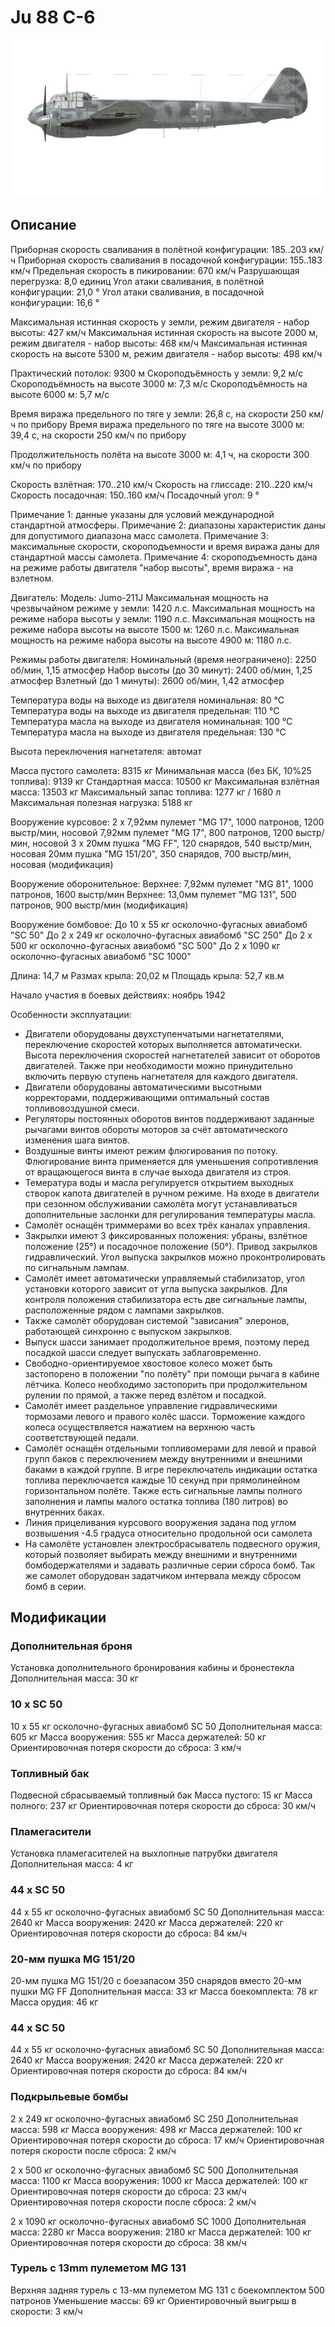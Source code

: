# Ju 88 C-6

![ju88c6](../images/ju88c6.png)

## Описание

Приборная скорость сваливания в полётной конфигурации: 185..203 км/ч
Приборная скорость сваливания в посадочной конфигурации: 155..183 км/ч
Предельная скорость в пикировании: 670 км/ч
Разрушающая перегрузка: 8,0 единиц
Угол атаки сваливания, в полётной конфигурации: 21,0 °
Угол атаки сваливания, в посадочной конфигурации: 16,6 °

Максимальная истинная скорость у земли, режим двигателя - набор высоты: 427 км/ч
Максимальная истинная скорость на высоте 2000 м, режим двигателя - набор высоты: 468 км/ч
Максимальная истинная скорость на высоте 5300 м, режим двигателя - набор высоты: 498 км/ч

Практический потолок: 9300 м
Скороподъёмность у земли: 9,2 м/с
Скороподъёмность на высоте 3000 м: 7,3 м/с
Скороподъёмность на высоте 6000 м: 5,7 м/с

Время виража предельного по тяге у земли: 26,8 с, на скорости 250 км/ч по прибору
Время виража предельного по тяге на высоте 3000 м: 39,4 с, на скорости 250 км/ч по прибору

Продолжительность полёта на высоте 3000 м: 4,1 ч, на скорости 300 км/ч по прибору

Скорость взлётная: 170..210 км/ч
Скорость на глиссаде: 210..220 км/ч
Скорость посадочная: 150..160 км/ч
Посадочный угол: 9 °

Примечание 1: данные указаны для условий международной стандартной атмосферы.
Примечание 2: диапазоны характеристик даны для допустимого диапазона масс самолета.
Примечание 3: максимальные скорости, скороподъемности и время виража даны для стандартной массы самолета.
Примечание 4: скороподъемность дана на режиме работы двигателя "набор высоты", время виража - на взлетном.

Двигатель:
Модель: Jumo-211J
Максимальная мощность на чрезвычайном режиме у земли: 1420 л.с.
Максимальная мощность на режиме набора высоты у земли: 1190 л.с.
Максимальная мощность на режиме набора высоты на высоте 1500 м: 1260 л.с.
Максимальная мощность на режиме набора высоты на высоте 4900 м: 1180 л.с.

Режимы работы двигателя:
Номинальный (время неограничено): 2250 об/мин, 1,15 атмосфер
Набор высоты (до 30 минут): 2400 об/мин, 1,25 атмосфер
Взлетный (до 1 минуты): 2600 об/мин, 1,42 атмосфер

Температура воды на выходе из двигателя номинальная: 80 °С
Температура воды на выходе из двигателя предельная: 110 °С
Температура масла на выходе из двигателя номинальная: 100 °С
Температура масла на выходе из двигателя предельная: 130 °С

Высота переключения нагнетателя: автомат 

Масса пустого самолета: 8315 кг
Минимальная масса (без БК, 10%25 топлива): 9139 кг
Стандартная масса: 10500 кг
Максимальная взлётная масса: 13503 кг
Максимальный запас топлива: 1277 кг / 1680 л
Максимальная полезная нагрузка: 5188 кг

Вооружение курсовое:
2 x 7,92мм пулемет "MG 17", 1000 патронов, 1200 выстр/мин, носовой
7,92мм пулемет "MG 17", 800 патронов, 1200 выстр/мин, носовой
3 x 20мм пушка "MG FF", 120 снарядов, 540 выстр/мин, носовая
20мм пушка "MG 151/20", 350 снарядов, 700 выстр/мин, носовая (модификация)

Вооружение оборонительное:
Верхнее: 7,92мм пулемет "MG 81", 1000 патронов, 1600 выстр/мин
Верхнее: 13,0мм пулемет "MG 131", 500 патронов, 900 выстр/мин (модификация)

Вооружение бомбовое:
До 10 x 55 кг осколочно-фугасных авиабомб "SC 50"
До 2 x 249 кг осколочно-фугасных авиабомб "SC 250"
До 2 x 500 кг осколочно-фугасных авиабомб "SC 500"
До 2 x 1090 кг осколочно-фугасных авиабомб "SC 1000"

Длина: 14,7 м
Размах крыла: 20,02 м
Площадь крыла: 52,7 кв.м

Начало участия в боевых действиях: ноябрь 1942

Особенности эксплуатации:
- Двигатели оборудованы двухступенчатыми нагнетателями, переключение скоростей которых выполняется автоматически. Высота переключения скоростей нагнетателей зависит от оборотов двигателей. Также при необходимости можно принудительно включить первую ступень нагнетателя для каждого двигателя.
- Двигатели оборудованы автоматическими высотными корректорами, поддерживающими оптимальный состав топливовоздушной смеси.
- Регуляторы постоянных оборотов винтов поддерживают заданные рычагами винтов обороты моторов за счёт автоматического изменения шага винтов.
- Воздушные винты имеют режим флюгирования по потоку. Флюгирование винта применяется для уменьшения сопротивления от вращающегося винта в случае выхода двигателя из строя.
- Темература воды и масла регулируется открытием выходных створок капота двигателей в ручном режиме. На входе в двигатели при сезонном обслуживании самолёта могут устанавливаться дополнительные заслонки для регулирования температуры масла.
- Самолёт оснащён триммерами во всех трёх каналах управления.
- Закрылки имеют 3 фиксированных положения: убраны, взлётное положение (25°) и посадочное положение (50°). Привод закрылков гидравлический. Угол выпуска закрылков можно проконтролировать по сигнальным лампам.
- Самолёт имеет автоматически управляемый стабилизатор, угол установки которого зависит от угла выпуска закрылков. Для контроля положения стабилизатора есть две сигнальные лампы, расположенные рядом с лампами закрылков.
- Также самолёт оборудован системой "зависания" элеронов, работающей синхронно с выпуском закрылков.
- Выпуск шасси занимает продолжительное время, поэтому перед посадкой шасси следует выпускать заблаговременно.
- Свободно-ориентируемое хвостовое колесо может быть застопорено в положении "по полёту" при помощи рычага в кабине лётчика. Колесо необходимо застопорить при продолжительном рулении по прямой, а также перед взлётом и посадкой.
- Самолёт имеет раздельное управление гидравлическими тормозами левого и правого колёс шасси. Торможение каждого колеса осуществляется нажатием на верхнюю часть соответствующей педали.
- Самолёт оснащён отдельными топливомерами для левой и правой групп баков с переключением между внутренними и внешними баками в каждой группе. В игре переключатель индикации остатка топлива переключается каждые 10 секунд при прямолинейном горизонтальном полёте. Также есть сигнальные лампы полного заполнения и лампы малого остатка топлива (180 литров) во внутренних баках.
- Линия прицеливания курсового вооружения задана под углом возвышения -4.5 градуса относительно продольной оси самолета
- На самолёте установлен электросбрасыватель подвесного оружия, который позволяет выбирать между внешними и внутренними бомбодержателями и задавать различные серии сброса бомб. Так же самолет оборудован задатчиком интервала между сбросом бомб в серии.

## Модификации


### Дополнительная броня

Установка дополнительного бронирования кабины и бронестекла
Дополнительная масса: 30 кг


### 10 x SC 50

10 x 55 кг осколочно-фугасных авиабомб SC 50
Дополнительная масса: 605 кг
Масса вооружения: 555 кг
Масса держателей: 50 кг
Ориентировочная потеря скорости до сброса: 3 км/ч


### Топливный бак

Подвесной сбрасываемый топливный бак
Масса пустого: 15 кг
Масса полного: 237 кг
Ориентировочная потеря скорости до сброса: 30 км/ч


### Пламегасители

Установка пламегасителей на выхлопные патрубки двигателя
Дополнительная масса: 4 кг


### 44 x SC 50

44 x 55 кг осколочно-фугасных авиабомб SC 50
Дополнительная масса: 2640 кг
Масса вооружения: 2420 кг
Масса держателей: 220 кг
Ориентировочная потеря скорости до сброса: 84 км/ч


### 20-мм пушка MG 151/20

20-мм пушка MG 151/20 с боезапасом 350 снарядов вместо 20-мм пушки MG FF 
Дополнительная масса: 33 кг
Масса боекомплекта: 78 кг
Масса орудия: 46 кг


### 44 x SC 50

44 x 55 кг осколочно-фугасных авиабомб SC 50
Дополнительная масса: 2640 кг
Масса вооружения: 2420 кг
Масса держателей: 220 кг
Ориентировочная потеря скорости до сброса: 84 км/ч


### Подкрыльевые бомбы

2 x 249 кг осколочно-фугасных авиабомб SC 250
Дополнительная масса: 598 кг
Масса вооружения: 498 кг
Масса держателей: 100 кг
Ориентировочная потеря скорости до сброса: 17 км/ч
Ориентировочная потеря скорости после сброса: 2 км/ч

2 x 500 кг осколочно-фугасных авиабомб SC 500
Дополнительная масса: 1100 кг
Масса вооружения: 1000 кг
Масса держателей: 100 кг
Ориентировочная потеря скорости до сброса: 23 км/ч
Ориентировочная потеря скорости после сброса: 2 км/ч

2 x 1090 кг осколочно-фугасных авиабомб SC 1000
Дополнительная масса: 2280 кг
Масса вооружения: 2180 кг
Масса держателей: 100 кг
Ориентировочная потеря скорости до сброса: 38 км/ч


### Турель с 13mm пулеметом MG 131

Верхняя задняя турель с 13-мм пулеметом MG 131 с боекомплектом 500 патронов
Уменьшение массы: 69 кг
Ориентировочный выигрыш в скорости: 3 км/ч